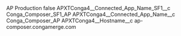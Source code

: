 <?xml version="1.0" encoding="UTF-8"?>
<CustomMetadata xmlns="http://soap.sforce.com/2006/04/metadata" xmlns:xsi="http://www.w3.org/2001/XMLSchema-instance" xmlns:xsd="http://www.w3.org/2001/XMLSchema">
    <label>AP Production</label>
    <protected>false</protected>
    <values>
        <field>APXTConga4__Connected_App_Name_SF1__c</field>
        <value xsi:type="xsd:string">Conga_Composer_SF1_AP</value>
    </values>
    <values>
        <field>APXTConga4__Connected_App_Name__c</field>
        <value xsi:type="xsd:string">Conga_Composer_AP</value>
    </values>
    <values>
        <field>APXTConga4__Hostname__c</field>
        <value xsi:type="xsd:string">ap-composer.congamerge.com</value>
    </values>
</CustomMetadata>
